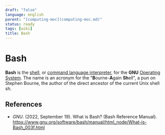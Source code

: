 ```yaml
---
draft: "false"
language: english
parent: "[computing-moc](computing-moc.md)"
status: ready
tags: [wiki]
title: Bash
---
```


# Bash

**Bash** is the [shell](shell.md), or [command language interpreter](command%20language%20interpreter), for the **GNU** [Operating System](Operating%20System). The name is an acronym for the "**B**ourne-**A**gain **Sh**ell", a pun on Stephen Bourne, the author of the direct ancestor of the current Unix shell sh.

## References

- _GNU_. (2022, September 19). <span class="reference-title">What is Bash? (Bash Reference Manual)</span>. https://www.gnu.org/software/bash/manual/html_node/What-is-Bash_003f.html
